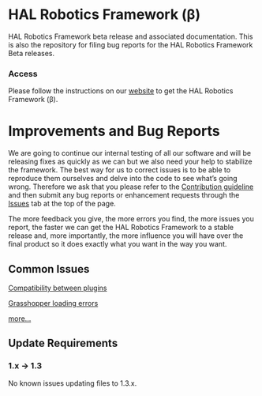 # HAL Robotics Framework (β)
HAL Robotics Framework beta release and associated documentation. This is also the repository for filing bug reports for the HAL Robotics Framework Beta releases.

### Access
Please follow the instructions on our [website](https://hal-robotics.com/getstarted/) to get the HAL Robotics Framework (β).

# Improvements and Bug Reports
We are going to continue our internal testing of all our software and will be releasing fixes as quickly as we can but we also need your help to stabilize the framework.
The best way for us to correct issues is to be able to reproduce them ourselves and delve into the code to see what’s going wrong.
Therefore we ask that you please refer to the [Contribution guideline](https://github.com/HALRobotics/Beta/blob/master/CONTRIBUTING.md) and then submit any bug reports or enhancement requests through the [Issues](https://github.com/HALRobotics/Beta/issues) tab at the top of the page.

The more feedback you give, the more errors you find, the more issues you report, the faster we can get the HAL Robotics Framework to a stable release and, more importantly, the more influence you will have over the final product so it does exactly what you want in the way you want.

## Common Issues 
[Compatibility between plugins](https://github.com/HALRobotics/Beta/issues/22)

[Grasshopper loading errors](https://github.com/HALRobotics/Beta/issues/69)

[more...](https://github.com/HALRobotics/Beta/issues?q=is%3Aissue+label%3A%22common+issue%22)

## Update Requirements
### 1.x -> 1.3
No known issues updating files to 1.3.x.
